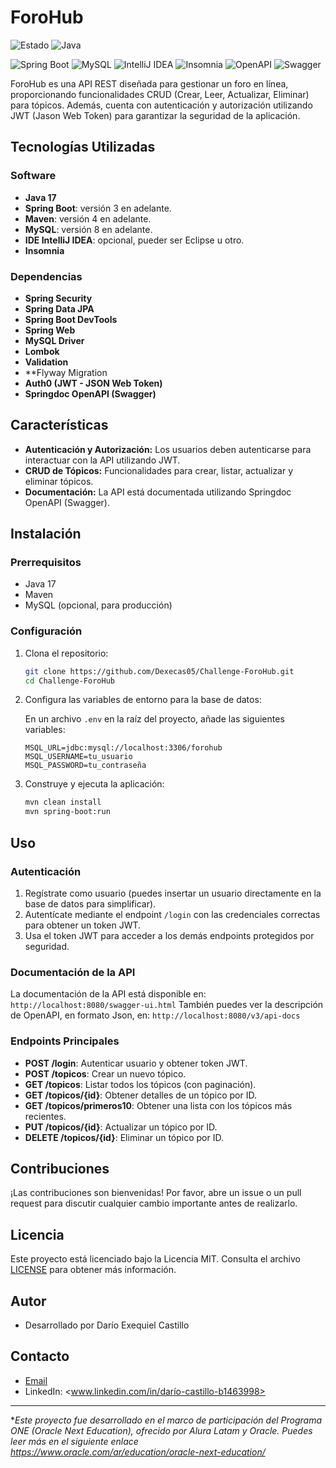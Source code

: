 # ForoHub

  ![Estado](https://img.shields.io/badge/Estado-terminado-brightgreen)  ![Java](https://img.shields.io/badge/Java-17-blue)
  
  ![Spring Boot](https://img.shields.io/badge/Spring%20Boot-3.4.1-brightgreen) 
  ![MySQL](https://img.shields.io/badge/MySQL-8.0.0-blue) 
  ![IntelliJ IDEA](https://img.shields.io/badge/IntelliJ%20IDEA-2024.2.1-blue) 
  ![Insomnia](https://img.shields.io/badge/Insomnia-10.3-purple) 
  ![OpenAPI](https://img.shields.io/badge/OpenAPI-3.0-brightgreen)
  ![Swagger](https://img.shields.io/badge/Swagger-5.18.0-green)

ForoHub es una API REST diseñada para gestionar un foro en línea, proporcionando funcionalidades CRUD (Crear, Leer, Actualizar, Eliminar) para tópicos. 
Además, cuenta con autenticación y autorización utilizando JWT (Jason Web Token) para garantizar la seguridad de la aplicación.

## Tecnologías Utilizadas

### Software
  
- **Java 17**
- **Spring Boot**: versión 3 en adelante.
- **Maven**: versión 4 en adelante.
- **MySQL**: versión 8 en adelante.
- **IDE IntelliJ IDEA**: opcional, pueder ser Eclipse u otro.
- **Insomnia**
    
### Dependencias

- **Spring Security**
- **Spring Data JPA**
- **Spring Boot DevTools**
- **Spring Web**
- **MySQL Driver**
- **Lombok**
- **Validation**
- **Flyway Migration
- **Auth0 (JWT - JSON Web Token)**
- **Springdoc OpenAPI (Swagger)** 

## Características

- **Autenticación y Autorización:** Los usuarios deben autenticarse para interactuar con la API utilizando JWT.
- **CRUD de Tópicos:** Funcionalidades para crear, listar, actualizar y eliminar tópicos.
- **Documentación:** La API está documentada utilizando Springdoc OpenAPI (Swagger).

## Instalación

  ### Prerrequisitos

- Java 17
- Maven
- MySQL (opcional, para producción)

### Configuración

1. Clona el repositorio:

   ```sh
   git clone https://github.com/Dexecas05/Challenge-ForoHub.git
   cd Challenge-ForoHub
   ```

2. Configura las variables de entorno para la base de datos:

   En un archivo `.env` en la raíz del proyecto, añade las siguientes variables:

   ```plaintext
   MSQL_URL=jdbc:mysql://localhost:3306/forohub
   MSQL_USERNAME=tu_usuario
   MSQL_PASSWORD=tu_contraseña
   ```

3. Construye y ejecuta la aplicación:

   ```sh
   mvn clean install
   mvn spring-boot:run
   ```

## Uso

### Autenticación

1. Regístrate como usuario (puedes insertar un usuario directamente en la base de datos para simplificar).
2. Autentícate mediante el endpoint `/login` con las credenciales correctas para obtener un token JWT.
3. Usa el token JWT para acceder a los demás endpoints protegidos por seguridad.

### Documentación de la API

La documentación de la API está disponible en: `http://localhost:8080/swagger-ui.html` 
También puedes ver la descripción de OpenAPI, en formato Json, en: `http://localhost:8080/v3/api-docs` 

  ### Endpoints Principales

- **POST /login**: Autenticar usuario y obtener token JWT.
- **POST /topicos**: Crear un nuevo tópico.
- **GET /topicos**: Listar todos los tópicos (con paginación).
- **GET /topicos/{id}**: Obtener detalles de un tópico por ID.
- **GET /topicos/primeros10**: Obtener una lista con los tópicos más recientes.
- **PUT /topicos/{id}**: Actualizar un tópico por ID.
- **DELETE /topicos/{id}**: Eliminar un tópico por ID.

## Contribuciones

¡Las contribuciones son bienvenidas! Por favor, abre un issue o un pull request para discutir cualquier cambio importante antes de realizarlo.

## Licencia

Este proyecto está licenciado bajo la Licencia MIT. Consulta el archivo [LICENSE](LICENSE) para obtener más información.

## Autor

  - Desarrollado por Darío Exequiel Castillo

## Contacto

  - [Email](mailto:execas.dec@gmail.com)
  - LinkedIn: <www.linkedin.com/in/darío-castillo-b1463998>

_ _ _

**Este proyecto fue desarrollado en el marco de participación del Programa ONE (Oracle Next Education), ofrecido por Alura Latam y Oracle. Puedes leer más en el siguiente enlace <https://www.oracle.com/ar/education/oracle-next-education/>*
